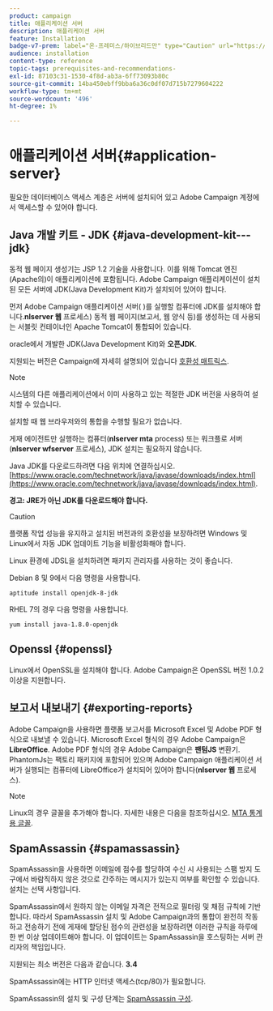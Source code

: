 ```yaml
---
product: campaign
title: 애플리케이션 서버
description: 애플리케이션 서버
feature: Installation
badge-v7-prem: label="온-프레미스/하이브리드만" type="Caution" url="https://experienceleague.adobe.com/docs/campaign-classic/using/installing-campaign-classic/architecture-and-hosting-models/hosting-models-lp/hosting-models.html?lang=ko" tooltip="온-프레미스 및 하이브리드 배포에만 적용"
audience: installation
content-type: reference
topic-tags: prerequisites-and-recommendations-
exl-id: 87103c31-1530-4f8d-ab3a-6ff73093b80c
source-git-commit: 14ba450ebff9bba6a36c0df07d715b7279604222
workflow-type: tm+mt
source-wordcount: '496'
ht-degree: 1%

---
```


# 애플리케이션 서버{#application-server}



필요한 데이터베이스 액세스 계층은 서버에 설치되어 있고 Adobe Campaign 계정에서 액세스할 수 있어야 합니다.

## Java 개발 키트 - JDK {#java-development-kit---jdk}

동적 웹 페이지 생성기는 JSP 1.2 기술을 사용합니다. 이를 위해 Tomcat 엔진(Apache의)이 애플리케이션에 포함됩니다. Adobe Campaign 애플리케이션이 설치된 모든 서버에 JDK(Java Development Kit)가 설치되어 있어야 합니다.

먼저 Adobe Campaign 애플리케이션 서버( )를 실행할 컴퓨터에 JDK를 설치해야 합니다.**nlserver 웹** 프로세스) 동적 웹 페이지(보고서, 웹 양식 등)를 생성하는 데 사용되는 서블릿 컨테이너인 Apache Tomcat이 통합되어 있습니다.

oracle에서 개발한 JDK(Java Development Kit)와 **오픈JDK**.

지원되는 버전은 Campaign에 자세히 설명되어 있습니다 [호환성 매트릭스](../../rn/using/compatibility-matrix.md).

>[!NOTE]
>
>시스템의 다른 애플리케이션에서 이미 사용하고 있는 적절한 JDK 버전을 사용하여 설치할 수 있습니다.
>  
>설치할 때 웹 브라우저와의 통합을 수행할 필요가 없습니다.
>
>게재 에이전트만 실행하는 컴퓨터(**nlserver mta** process) 또는 워크플로 서버(**nlserver wfserver** 프로세스), JDK 설치는 필요하지 않습니다.

Java JDK를 다운로드하려면 다음 위치에 연결하십시오. [https://www.oracle.com/technetwork/java/javase/downloads/index.html](https://www.oracle.com/technetwork/java/javase/downloads/index.html).

**경고: JRE가 아닌 JDK를 다운로드해야 합니다.**

>[!CAUTION]
>
>플랫폼 작업 성능을 유지하고 설치된 버전과의 호환성을 보장하려면 Windows 및 Linux에서 자동 JDK 업데이트 기능을 비활성화해야 합니다.

Linux 환경에 JDSL을 설치하려면 패키지 관리자를 사용하는 것이 좋습니다.

Debian 8 및 9에서 다음 명령을 사용합니다.

```
aptitude install openjdk-8-jdk
```

RHEL 7의 경우 다음 명령을 사용합니다.

```
yum install java-1.8.0-openjdk
```

## Openssl {#openssl}

Linux에서 OpenSSL을 설치해야 합니다. Adobe Campaign은 OpenSSL 버전 1.0.2 이상을 지원합니다.

## 보고서 내보내기 {#exporting-reports}

Adobe Campaign을 사용하면 플랫폼 보고서를 Microsoft Excel 및 Adobe PDF 형식으로 내보낼 수 있습니다. Microsoft Excel 형식의 경우 Adobe Campaign은 **LibreOffice**. Adobe PDF 형식의 경우 Adobe Campaign은 **팬텀JS** 변환기. PhantomJs는 팩토리 패키지에 포함되어 있으며 Adobe Campaign 애플리케이션 서버가 실행되는 컴퓨터에 LibreOffice가 설치되어 있어야 합니다(**nlserver 웹** 프로세스).

>[!NOTE]
>
>Linux의 경우 글꼴을 추가해야 합니다. 자세한 내용은 다음을 참조하십시오. [MTA 통계용 글꼴](../../installation/using/prerequisites-of-campaign-installation-in-linux.md#fonts-for-mta-statistics).

## SpamAssassin {#spamassassin}

SpamAssassin을 사용하면 이메일에 점수를 할당하여 수신 시 사용되는 스팸 방지 도구에서 바람직하지 않은 것으로 간주하는 메시지가 있는지 여부를 확인할 수 있습니다. 설치는 선택 사항입니다.

SpamAssassin에서 원하지 않는 이메일 자격은 전적으로 필터링 및 채점 규칙에 기반합니다. 따라서 SpamAssassin 설치 및 Adobe Campaign과의 통합이 완전히 작동하고 전송하기 전에 게재에 할당된 점수의 관련성을 보장하려면 이러한 규칙을 하루에 한 번 이상 업데이트해야 합니다. 이 업데이트는 SpamAssassin을 호스팅하는 서버 관리자의 책임입니다.

지원되는 최소 버전은 다음과 같습니다. **3.4**

SpamAssassin에는 HTTP 인터넷 액세스(tcp/80)가 필요합니다.

SpamAssassin의 설치 및 구성 단계는 [SpamAssassin 구성](../../installation/using/configuring-spamassassin.md).
